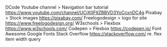 DCode Youtube channel > Navigation bar tutorial https://www.youtube.com/channel/UCjX0FtIZBBVD3YoCcxnDC4g
Pixabay > Stock images https://pixabay.com/
Freelogodesign > logo for site https://www.freelogodesign.org/
W3schools > Flexbox https://www.w3schools.com/
Codepen > Flexbox https://codepen.io/
Font Awesome
Google Fonts
Stack Overflow https://stackoverflow.com/ re. flex item width query
